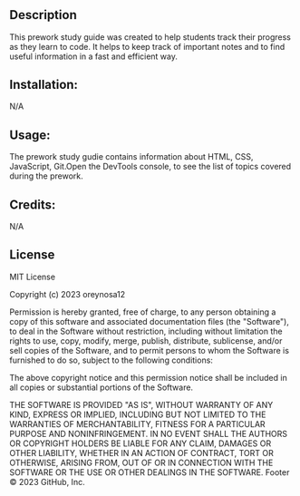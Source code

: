 # <Prework Study Guide>

## Description

This prework study guide was created to help students track their progress as they learn to code. It helps to keep track of important notes and to find useful information in a fast and efficient way.




## Installation:

 N/A



## Usage:

The prework study gudie contains information about HTML, CSS, JavaScript, Git.Open the DevTools console, to see the list of topics covered during the prework.



## Credits:

 N/A



## License

MIT License

Copyright (c) 2023 oreynosa12

Permission is hereby granted, free of charge, to any person obtaining a copy
of this software and associated documentation files (the "Software"), to deal
in the Software without restriction, including without limitation the rights
to use, copy, modify, merge, publish, distribute, sublicense, and/or sell
copies of the Software, and to permit persons to whom the Software is
furnished to do so, subject to the following conditions:

The above copyright notice and this permission notice shall be included in all
copies or substantial portions of the Software.

THE SOFTWARE IS PROVIDED "AS IS", WITHOUT WARRANTY OF ANY KIND, EXPRESS OR
IMPLIED, INCLUDING BUT NOT LIMITED TO THE WARRANTIES OF MERCHANTABILITY,
FITNESS FOR A PARTICULAR PURPOSE AND NONINFRINGEMENT. IN NO EVENT SHALL THE
AUTHORS OR COPYRIGHT HOLDERS BE LIABLE FOR ANY CLAIM, DAMAGES OR OTHER
LIABILITY, WHETHER IN AN ACTION OF CONTRACT, TORT OR OTHERWISE, ARISING FROM,
OUT OF OR IN CONNECTION WITH THE SOFTWARE OR THE USE OR OTHER DEALINGS IN THE
SOFTWARE.
Footer
© 2023 GitHub, Inc.

